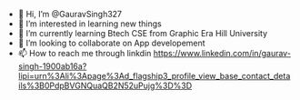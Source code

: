 - 👋 Hi, I’m @GauravSingh327
- 👀 I’m interested in learning new things
- 🌱 I’m currently learning Btech CSE from Graphic Era Hill University 
- 💞️ I’m looking to collaborate on App developement
- 📫 How to reach me through  linkdin  https://www.linkedin.com/in/gaurav-singh-1900ab16a?lipi=urn%3Ali%3Apage%3Ad_flagship3_profile_view_base_contact_details%3B0PdpBVGNQuaQB2N52uPujg%3D%3D

<!---
GauravSingh327/GauravSingh327 is a ✨ special ✨ repository because its `README.md` (this file) appears on your GitHub profile.
You can click the Preview link to take a look at your changes.
--->
